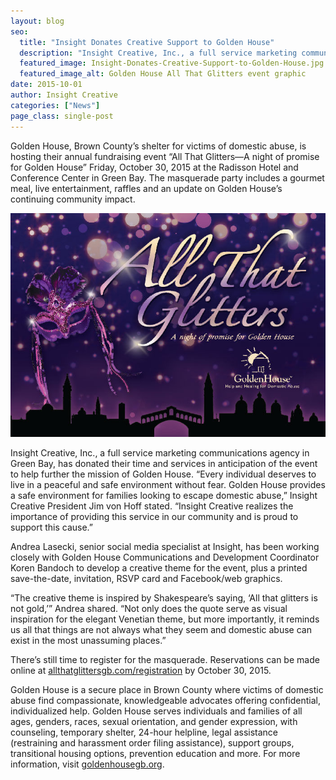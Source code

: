 ```yaml
---
layout: blog
seo:
  title: "Insight Donates Creative Support to Golden House"
  description: "Insight Creative, Inc., a full service marketing communications agency in Green Bay, has donated their time and services in anticipation of the event to help further the mission of Golden House."
  featured_image: Insight-Donates-Creative-Support-to-Golden-House.jpg
  featured_image_alt: Golden House All That Glitters event graphic
date: 2015-10-01
author: Insight Creative
categories: ["News"]
page_class: single-post
---
```


Golden House, Brown County’s shelter for victims of domestic abuse, is hosting their annual fundraising event “All That Glitters—A night of promise for Golden House” Friday, October 30, 2015 at the Radisson Hotel and Conference Center in Green Bay. The masquerade party includes a gourmet meal, live entertainment, raffles and an update on Golden House’s continuing community impact.

![Golden House All That Glitters event graphic](Insight-Donates-Creative-Support-to-Golden-House.jpg)

Insight Creative, Inc., a full service marketing communications agency in Green Bay, has donated their time and services in anticipation of the event to help further the mission of Golden House. “Every individual deserves to live in a peaceful and safe environment without fear. Golden House provides a safe environment for families looking to escape domestic abuse,” Insight Creative President Jim von Hoff stated. “Insight Creative realizes the importance of providing this service in our community and is proud to support this cause.”

Andrea Lasecki, senior social media specialist at Insight, has been working closely with Golden House Communications and Development Coordinator Koren Bandoch to develop a creative theme for the event, plus a printed save-the-date, invitation, RSVP card and Facebook/web graphics.

“The creative theme is inspired by Shakespeare’s saying, ‘All that glitters is not gold,’” Andrea shared. “Not only does the quote serve as visual inspiration for the elegant Venetian theme, but more importantly, it reminds us all that things are not always what they seem and domestic abuse can exist in the most unassuming places.”

There’s still time to register for the masquerade. Reservations can be made online at <a href="https://www.allthatglittersgb.com/registration/" target="_blank" rel="noopener noreferrer">allthatglittersgb.com/registration</a> by October 30, 2015.

Golden House is a secure place in Brown County where victims of domestic abuse find compassionate, knowledgeable advocates offering confidential, individualized help. Golden House serves individuals and families of all ages, genders, races, sexual orientation, and gender expression, with counseling, temporary shelter, 24-hour helpline, legal assistance (restraining and harassment order filing assistance), support groups, transitional housing options, prevention education and more. For more information, visit <a href="http://www.goldenhousegb.org" target="_blank" rel="noopener noreferrer">goldenhousegb.org</a>.
